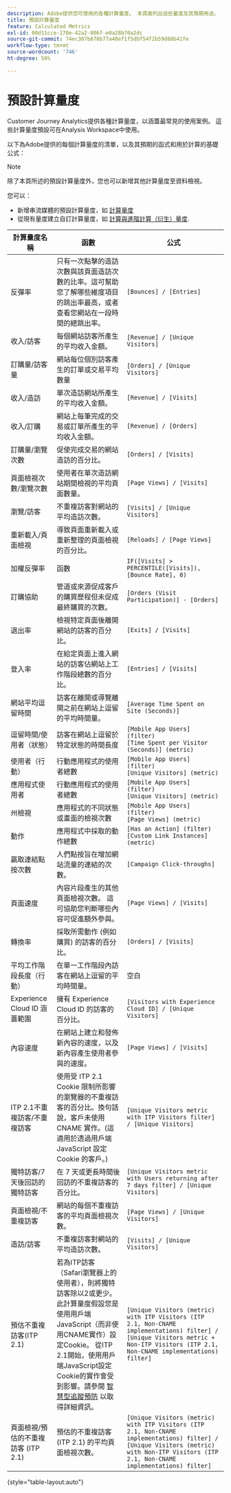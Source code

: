 ```yaml
---
description: Adobe提供您可使用的各種計算量度。 本頁面列出這些量度及其預期用途。
title: 預設計算量度
feature: Calculated Metrics
exl-id: 08d11cce-170e-42a2-806f-e0a28b70a2dc
source-git-commit: 74ec307b878b77a40ef1f5dbf54f2b59d88b41fe
workflow-type: tm+mt
source-wordcount: '746'
ht-degree: 56%

---
```


# 預設計算量度

Customer Journey Analytics提供各種計算量度，以涵蓋最常見的使用案例。 這些計算量度預設可在Analysis Workspace中使用。

以下為Adobe提供的每個計算量度的清單，以及其預期的函式和用於計算的基礎公式：

>[!NOTE]
>
>除了本頁所述的預設計算量度外，您也可以新增其他計算量度至資料檢視。
>
>您可以：
> * 新增串流媒體的預設計算量度，如 [計算量度](https://experienceleague.adobe.com/docs/media-analytics/using/implementation/variables/calculated-metrics.html)
> * 從現有量度建立自訂計算量度，如 [計算與進階計算（衍生）量度](/help/components/calc-metrics/cm-adv-functions.md).



| 計算量度名稱 | 函數 | 公式 |
|---------|----------|---------|
| 反彈率 | 只有一次點擊的造訪次數與該頁面造訪次數的比率。這可幫助您了解哪些維度項目的跳出率最高，或者查看您網站在一段時間的總跳出率。 | `[Bounces] / [Entries]` |
| 收入/訪客 | 每個網站訪客所產生的平均收入金額。 | `[Revenue] / [Unique Visitors]` |
| 訂購量/訪客量 | 網站每位個別訪客產生的訂單或交易平均數量 | `[Orders] / [Unique Visitors]` |
| 收入/造訪 | 單次造訪網站所產生的平均收入金額。 | `[Revenue] / [Visits]` |
| 收入/訂購 | 網站上每筆完成的交易或訂單所產生的平均收入金額。 | `[Revenue] / [Orders]` |
| 訂購量/瀏覽次數 | 促使完成交易的網站造訪的百分比。 | `[Orders] / [Visits]` |
| 頁面檢視次數/瀏覽次數 | 使用者在單次造訪網站期間檢視的平均頁面數量。 | `[Page Views] / [Visits]` |
| 瀏覽/訪客 | 不重複訪客對網站的平均造訪次數。 | `[Visits] / [Unique Visitors]` |
| 重新載入/頁面檢視 | 導致頁面重新載入或重新整理的頁面檢視的百分比。 | `[Reloads] / [Page Views]` |
| 加權反彈率 | 函數 | `IF([Visits] > PERCENTILE([Visits]), [Bounce Rate], 0)` |
| 訂購協助 | 管道或來源促成客戶的購買歷程但未促成最終購買的次數。 | `[Orders (Visit Participation)] - [Orders]` |
| 退出率 | 檢視特定頁面後離開網站的訪客的百分比。 | `[Exits] / [Visits]` |
| 登入率 | 在給定頁面上進入網站的訪客佔網站上工作階段總數的百分比。 | `[Entries] / [Visits]` |
| 網站平均逗留時間 | 訪客在離開或導覽離開之前在網站上逗留的平均時間量。 | `[Average Time Spent on Site (Seconds)]` |
| 逗留時間/使用者（狀態） | 訪客在網站上逗留於特定狀態的時間長度 | `[Mobile App Users] (filter)`<br>`[Time Spent per Visitor (Seconds)] (metric)` |
| 使用者（行動） | 行動應用程式的使用者總數 | `[Mobile App Users] (filter)`<br>`[Unique Visitors] (metric)` |
| 應用程式使用者 | 行動應用程式的使用者總數 | `[Mobile App Users] (filter)`<br>`[Unique Visitors] (metric)` |
| 州檢視 | 應用程式的不同狀態或畫面的檢視次數 | `[Mobile App Users] (filter)`<br>`[Page Views] (metric)` |
| 動作 | 應用程式中採取的動作總數 | `[Has an Action] (filter)`<br>`[Custom Link Instances] (metric)` |
| 贏取連結點按次數 | 人們點按旨在增加網站流量的連結的次數。 | `[Campaign Click-throughs]` |
| 頁面速度 | 內容片段產生的其他頁面檢視次數。 這可協助您判斷哪些內容可促進額外參與。 | `[Page Views] / [Visits]` |
| 轉換率 | 採取所需動作 (例如購買) 的訪客的百分比。 | `[Orders] / [Visits]` |
| 平均工作階段長度（行動） | 在單一工作階段內訪客在網站上逗留的平均時間量。 | 空白 |
| Experience Cloud ID 涵蓋範圍 | 擁有 Experience Cloud ID 的訪客的百分比。 | `[Visitors with Experience Cloud ID] / [Unique Visitors]` |
| 內容速度 | 在網站上建立和發佈新內容的速度，以及新內容產生使用者參與的速度。 | `[Page Views] / [Visits]` |
| ITP 2.1不重複訪客/不重複訪客 | 使用受 ITP 2.1 Cookie 限制所影響的瀏覽器的不重複訪客的百分比。換句話說，客戶未使用 CNAME 實作。(這適用於透過用戶端 JavaScript 設定 Cookie 的客戶。) | `[Unique Visitors metric with ITP Visitors filter] / [Unique Visitors]` |
| 獨特訪客/7天後回訪的獨特訪客 | 在 7 天或更長時間後回訪的不重複訪客的百分比。 | `[Unique Visitors metric with Users returning after 7 days filter] / [Unique Visitors]` |
| 頁面檢視/不重複訪客 | 網站的每個不重複訪客的平均頁面檢視次數。 | `[Page Views] / [Unique Visitors]` |
| 造訪/訪客 | 不重複訪客對網站的平均造訪次數。 | `[Visits] / [Unique Visitors]` |
| 預估不重複訪客(ITP 2.1) | 若為ITP訪客（Safari瀏覽器上的使用者），則將獨特訪客除以2或更少。 此計算量度假設您是使用用戶端JavaScript（而非使用CNAME實作）設定Cookie。 從ITP 2.1開始，使用用戶端JavaScript設定Cookie的實作會受到影響。請參閱 [智慧型追蹤預防](https://webkit.org/blog/8613/intelligent-tracking-prevention-2-1/) 以取得詳細資訊。 | `[Unique Visitors (metric) with ITP Visitors (ITP 2.1, Non-CNAME implementations) filter] / [Unique Visitors metric + Non-ITP Visitors (ITP 2.1, Non-CNAME implementations) filter]` |
| 頁面檢視/預估的不重複訪客 (ITP 2.1) | 預估的不重複訪客 (ITP 2.1) 的平均頁面檢視次數。 | `[Unique Visitors (metric) with ITP Visitors (ITP 2.1, Non-CNAME implementations) filter] / [Unique Visitors (metric) with Non-ITP Visitors (ITP 2.1, Non-CNAME implementations) filter]` |

{style="table-layout:auto"}

